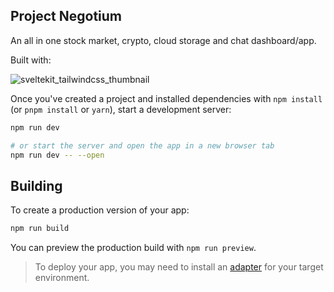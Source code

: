 ## Project Negotium
An all in one stock market, crypto, cloud storage and chat dashboard/app.

Built with:

![sveltekit_tailwindcss_thumbnail](https://user-images.githubusercontent.com/26821114/228897023-ff512e68-5314-4bc0-b32d-001953e3733f.png)

Once you've created a project and installed dependencies with `npm install` (or `pnpm install` or `yarn`), start a development server:

```bash
npm run dev

# or start the server and open the app in a new browser tab
npm run dev -- --open
```

## Building

To create a production version of your app:

```bash
npm run build
```

You can preview the production build with `npm run preview`.

> To deploy your app, you may need to install an [adapter](https://kit.svelte.dev/docs/adapters) for your target environment.
